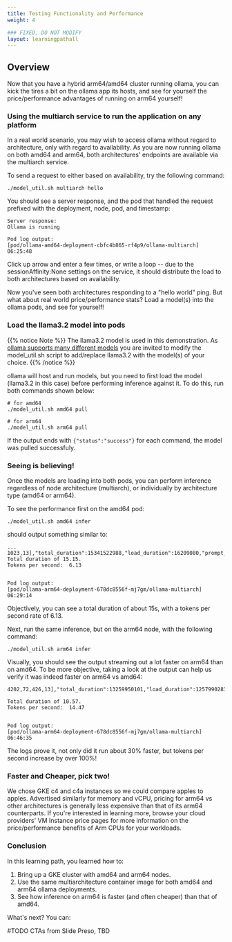 ```yaml
---
title: Testing Functionality and Performance
weight: 4

### FIXED, DO NOT MODIFY
layout: learningpathall
---
```


## Overview
Now that you have a hybrid arm64/amd64 cluster running ollama, you can kick the tires a bit on the ollama app its hosts, and see for yourself the price/performance advantages of running on arm64 yourself!

### Using the multiarch service to run the application on any platform
In a real world scenario, you may wish to access ollama without regard to architecture, only with regard to availability.  As you are now running ollama on both amd64 and arm64, both architectures' endpoints are available via the multiarch service.

To send a request to either based on availability, try the following command:

```commandline
./model_util.sh multiarch hello
```

You should see a server response, and the pod that handled the request prefixed with the deployment, node, pod, and timestamp:

```commandline
Server response:
Ollama is running

Pod log output:
[pod/ollama-amd64-deployment-cbfc4b865-rf4p9/ollama-multiarch] 06:25:48
```

Click up arrow and enter a few times, or write a loop -- due to the sessionAffinity:None settings on the service, it should distribute the load to both architectures based on availability.

Now you've seen both architectures responding to a "hello world" ping.  But what about real world price/performance stats?  Load a model(s) into the ollama pods, and see for yourself!

### Load the llama3.2 model into pods

{{% notice Note %}}
The llama3.2 model is used in this demonstration.  As [ollama supports many different models](https://ollama-operator.ayaka.io/pages/en/guide/supported-models) you are invited to modify the model_util.sh script to add/replace llama3.2 with the model(s) of your choice.
{{% /notice %}}

ollama will host and run models, but you need to first load the model (llama3.2 in this case) before performing inference against it.  To do this, run both commands shown below:

```commandline
# for amd64
./model_util.sh amd64 pull

# for arm64
./model_util.sh arm64 pull
```
If the output ends with ```{"status":"success"}``` for each command, the model was pulled successfuly.

### Seeing is believing!

Once the models are loading into both pods, you can perform inference regardless of node architecture (multiarch), or individually by architecture type (amd64 or arm64).  

To see the performance first on the amd64 pod:

```commandline
./model_util.sh amd64 infer
```
should output something similar to:

```commandline
...
1023,13],"total_duration":15341522988,"load_duration":16209080,"prompt_eval_count":32,"prompt_eval_duration":164000000,"eval_count":93,"eval_duration":15159000000}
Total duration of 15.15.
Tokens per second:  6.13


Pod log output:
[pod/ollama-arm64-deployment-678dc8556f-mj7gm/ollama-multiarch] 06:29:14
```

Objectively, you can see a total duration of about 15s, with a tokens per second rate of 6.13.  

Next, run the same inference, but on the arm64 node, with the following command:

```commandline
./model_util.sh arm64 infer
```

Visually, you should see the output streaming out a lot faster on arm64 than on amd64.  To be more objective, taking a look at the output can help us verify it was indeed faster on arm64 vs amd64:

```commandline
4202,72,426,13],"total_duration":13259950101,"load_duration":1257990283,"prompt_eval_count":32,"prompt_eval_duration":1431000000,"eval_count":153,"eval_duration":10570000000}

Total duration of 10.57.
Tokens per second:  14.47


Pod log output:
[pod/ollama-arm64-deployment-678dc8556f-mj7gm/ollama-multiarch] 06:46:35
```
The logs prove it, not only did it run about 30% faster, but tokens per second increase by over 100%!

### Faster and Cheaper, pick two!

We chose GKE c4 and c4a instances so we could compare apples to apples.  Advertised similarly for memory and vCPU, pricing for arm64 vs other architectures is generally less expensive than that of its arm64 counterparts.  If you're interested in learning more, browse your cloud providers' VM Instance price pages for more information on the price/performance benefits of Arm CPUs for your workloads.

### Conclusion

In this learning path, you learned how to:

1. Bring up a GKE cluster with amd64 and arm64 nodes.
2. Use the same multiarchitecture container image for both amd64 and arm64 ollama deployments.
3. See how inference on arm64 is faster (and often cheaper) than that of amd64.

What's next?  You can:

#TODO CTAs from Slide Preso, TBD























